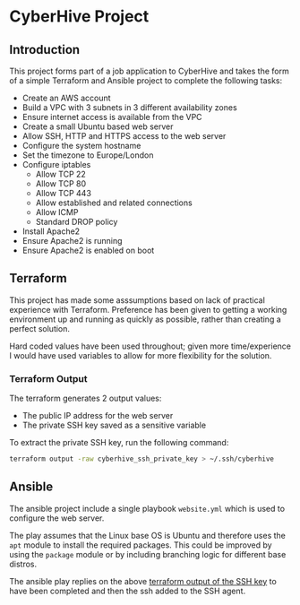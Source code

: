 # CyberHive Project

## Introduction

This project forms part of a job application to CyberHive and takes the form of a simple Terraform and Ansible project to complete the following tasks:

- Create an AWS account
- Build a VPC with 3 subnets in 3 different availability zones
- Ensure internet access is available from the VPC
- Create a small Ubuntu based web server
- Allow SSH, HTTP and HTTPS access to the web server
- Configure the system hostname
- Set the timezone to Europe/London
- Configure iptables
  - Allow TCP 22
  - Allow TCP 80
  - Allow TCP 443
  - Allow established and related connections
  - Allow ICMP
  - Standard DROP policy
- Install Apache2
- Ensure Apache2 is running
- Ensure Apache2 is enabled on boot

## Terraform

This project has made some asssumptions based on lack of practical experience with Terraform. Preference has been given to getting a working environment up and running as quickly as possible, rather than creating a perfect solution.

Hard coded values have been used throughout; given more time/experience I would have used variables to allow for more flexibility for the solution.

### Terraform Output

The terraform generates 2 output values:

- The public IP address for the web server
- The private SSH key saved as a sensitive variable

To extract the private SSH key, run the following command:

```bash
terraform output -raw cyberhive_ssh_private_key > ~/.ssh/cyberhive
```

## Ansible

The ansible project include a single playbook `website.yml` which is used to configure the web server.

The play assumes that the Linux base OS is Ubuntu and therefore uses the `apt` module to install the required packages.  This could be improved by using the `package` module or by including branching logic for different base distros.

The ansible play replies on the above [terraform output of the SSH key](#terraform-output) to have been completed and then the ssh added to the SSH agent.
